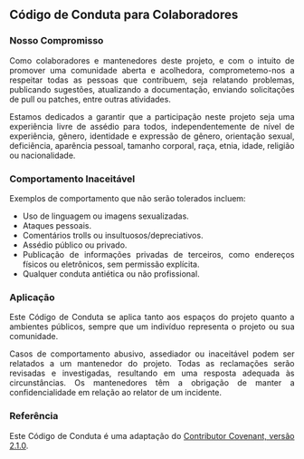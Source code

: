 <h2>Código de Conduta para Colaboradores</h2>

<div align="justify">
<h3>Nosso Compromisso</h3>
<p>Como colaboradores e mantenedores deste projeto, e com o intuito de promover uma comunidade aberta e acolhedora, comprometemo-nos a respeitar todas as pessoas que contribuem, seja relatando problemas, publicando sugestões, atualizando a documentação, enviando solicitações de pull ou patches, entre outras atividades.</p>
<p>Estamos dedicados a garantir que a participação neste projeto seja uma experiência livre de assédio para todos, independentemente de nível de experiência, gênero, identidade e expressão de gênero, orientação sexual, deficiência, aparência pessoal, tamanho corporal, raça, etnia, idade, religião ou nacionalidade.</p>

<h3>Comportamento Inaceitável</h3>
<p>Exemplos de comportamento que não serão tolerados incluem:</p>
<ul>
    <li>Uso de linguagem ou imagens sexualizadas.</li>
    <li>Ataques pessoais.</li>
    <li>Comentários trolls ou insultuosos/depreciativos.</li>
    <li>Assédio público ou privado.</li>
    <li>Publicação de informações privadas de terceiros, como endereços físicos ou eletrônicos, sem permissão explícita.</li>
    <li>Qualquer conduta antiética ou não profissional.</li>
</ul>

<h3>Aplicação</h3>
<p>Este Código de Conduta se aplica tanto aos espaços do projeto quanto a ambientes públicos, sempre que um indivíduo representa o projeto ou sua comunidade.</p>
<p>Casos de comportamento abusivo, assediador ou inaceitável podem ser relatados a um mantenedor do projeto. Todas as reclamações serão revisadas e investigadas, resultando em uma resposta adequada às circunstâncias. Os mantenedores têm a obrigação de manter a confidencialidade em relação ao relator de um incidente.</p>

<h3>Referência</h3>

<p>Este Código de Conduta é uma adaptação do <a href="https://www.contributor-covenant.org/version/2/1/code_of_conduct/" target="_blank">Contributor Covenant, versão 2.1.0</a>.</p>
</div>

